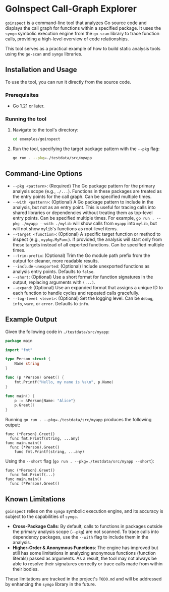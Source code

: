 # GoInspect Call-Graph Explorer

`goinspect` is a command-line tool that analyzes Go source code and displays the call graph for functions within a specified package. It uses the `symgo` symbolic execution engine from the `go-scan` library to trace function calls, providing a high-level overview of code relationships.

This tool serves as a practical example of how to build static analysis tools using the `go-scan` and `symgo` libraries.

## Installation and Usage

To use the tool, you can run it directly from the source code.

### Prerequisites
- Go 1.21 or later.

### Running the tool

1.  Navigate to the tool's directory:
    ```sh
    cd examples/goinspect
    ```

2.  Run the tool, specifying the target package pattern with the `--pkg` flag:
    ```sh
    go run . --pkg=./testdata/src/myapp
    ```

## Command-Line Options

-   `--pkg <pattern>`: (Required) The Go package pattern for the primary analysis scope (e.g., `./...`). Functions in these packages are treated as the entry points for the call graph. Can be specified multiple times.
-   `--with <pattern>`: (Optional) A Go package pattern to include in the analysis, but not as an entry point. This is useful for tracing calls into shared libraries or dependencies without treating them as top-level entry points. Can be specified multiple times. For example, `go run . --pkg ./myapp --with ./mylib` will show calls from `myapp` into `mylib`, but will not show `mylib`'s functions as root-level items.
-   `--target <function>`: (Optional) A specific target function or method to inspect (e.g., `mypkg.MyFunc`). If provided, the analysis will start only from these targets instead of all exported functions. Can be specified multiple times.
-   `--trim-prefix`: (Optional) Trim the Go module path prefix from the output for cleaner, more readable results.
-   `--include-unexported`: (Optional) Include unexported functions as analysis entry points. Defaults to `false`.
-   `--short`: (Optional) Use a short format for function signatures in the output, replacing arguments with `(...)`.
-   `--expand`: (Optional) Use an expanded format that assigns a unique ID to each function to handle cycles and repeated calls gracefully.
-   `--log-level <level>`: (Optional) Set the logging level. Can be `debug`, `info`, `warn`, or `error`. Defaults to `info`.

## Example Output

Given the following code in `./testdata/src/myapp`:

```go
package main

import "fmt"

type Person struct {
	Name string
}

func (p *Person) Greet() {
	fmt.Printf("Hello, my name is %s\n", p.Name)
}

func main() {
	p := &Person{Name: "Alice"}
	p.Greet()
}
```

Running `go run . --pkg=./testdata/src/myapp` produces the following output:

```
func (*Person).Greet()
  func fmt.Printf(string, ...any)
func main.main()
  func (*Person).Greet()
    func fmt.Printf(string, ...any)
```

Using the `--short` flag (`go run . --pkg=./testdata/src/myapp --short`):
```
func (*Person).Greet()
  func fmt.Printf(...)
func main.main()
  func (*Person).Greet()
```

## Known Limitations

`goinspect` relies on the `symgo` symbolic execution engine, and its accuracy is subject to the capabilities of `symgo`.

-   **Cross-Package Calls**: By default, calls to functions in packages outside the primary analysis scope (`--pkg`) are not scanned. To trace calls into dependency packages, use the `--with` flag to include them in the analysis.
-   **Higher-Order & Anonymous Functions**: The engine has improved but still has some limitations in analyzing anonymous functions (function literals) passed as arguments. As a result, the tool may not always be able to resolve their signatures correctly or trace calls made from within their bodies.

These limitations are tracked in the project's `TODO.md` and will be addressed by enhancing the `symgo` library in the future.